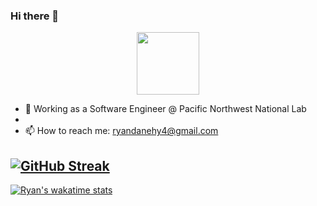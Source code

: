 ### Hi there 👋

<div id="header" align="center">
  <img src="https://media.giphy.com/media/M9gbBd9nbDrOTu1Mqx/giphy.gif" width="100"/>
</div>

- 👔 Working as a Software Engineer @ Pacific Northwest National Lab
- 
- 📫 How to reach me: ryandanehy4@gmail.com

[![GitHub Streak](http://github-readme-streak-stats.herokuapp.com?user=ryandanehy&theme=dark&background=000000)](https://git.io/streak-stats)
---
[![Ryan's wakatime stats](https://github-readme-stats.vercel.app/api/wakatime?username=ryandanehy)](https://github.com/anuraghazra/github-readme-stats)
<!--
**ryandanehy/ryandanehy** is a ✨ _special_ ✨ repository because its `README.md` (this file) appears on your GitHub profile.

Here are some ideas to get you started:

- 🔭 I’m currently working on ...
- 🌱 I’m currently learning ...
- 👯 I’m looking to collaborate on ...
- 🤔 I’m looking for help with ...
- 💬 Ask me about ...
- 📫 How to reach me: ryandanehy4@gmail.com
- 😄 Pronouns: ...
- ⚡ Fun fact: ...
-->
